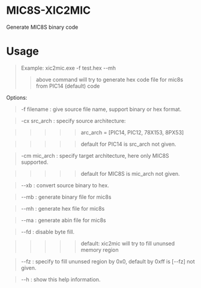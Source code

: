 # MIC8S-XIC2MIC
Generate MIC8S binary code

# Usage
> Example: xic2mic.exe -f test.hex --mh
> > above command will try to generate hex code file for mic8s from PIC14 (default) code

Options:

> -f filename   : give source file name, support binary or hex format.

> -cx src_arch  : specify source architecture:

> > > > > arc_arch = [PIC14, PIC12, 78X153, 8PX53]

> > > > > default for PIC14 is src_arch not given.

> -cm mic_arch  : specify target architecture, here only MIC8S supported.

> > > > > default for MIC8S is mic_arch not given.

> --xb          : convert source binary to hex.

> --mb          : generate binary file for mic8s

> --mh          : generate hex file for mic8s

> --ma          : generate abin file for mic8s

> --fd          : disable byte fill.

> > > > > default: xic2mic will try to fill ununsed memory region

> --fz          : specify to fill ununsed region by 0x0, default by 0xff is [--fz] not given.

> --h           : show this help information.


  
